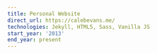 ```yaml
---
title: Personal Website
direct_url: https://calebevans.me/
technologies: Jekyll, HTML5, Sass, Vanilla JS
start_year: '2013'
end_year: present
---
```

